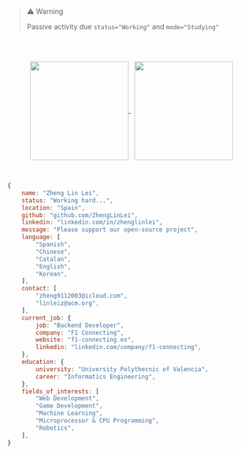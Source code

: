 > ⚠️ Warning
> 
> Passive activity due `status="Working"` and `mode="Studying"`



<br><br>
<p align="center">
	<a href="https://github.com/ZhengLinLei">
		<img height=200 align="center" src="https://github-readme-stats.vercel.app/api?username=ZhengLinLei&theme=transparent" />
	</a> &nbsp;
	<a href="https://github.com/ZhengLinLei">
		<img height=200 align="center" src="https://github-readme-stats.vercel.app/api/top-langs?username=ZhengLinLei&theme=transparent&layout=compact&langs_count=8&card_width=320" />
	</a>
</p>
<br>


```js
{
	name: "Zheng Lin Lei",
	status: "Working hard...",
	location: "Spain",
	github: "github.com/ZhengLinLei",
	linkedin: "linkedin.com/in/zhenglinlei",
	message: "Please support our open-source project",
	language: [
		"Spanish",
		"Chinese",
		"Catalan",
		"English",
		"Korean",
  	],
	contact: [
		"zheng9112003@icloud.com",
		"linleiz@acm.org",
	],
	current_job: {
		job: "Backend Developer",
		company: "F1 Connecting",
		website: "f1-connecting.es",
		linkedin: "linkedin.com/company/f1-connecting",
	},
	education: {
		university: "University Polythecnic of Valencia",
		career: "Informatics Engineering",
	},
	fields_of_interests: [
		"Web Development",
		"Game Development",
		"Machine Learning",
		"Microprocessor & CPU Programming",
		"Robotics",
	],
}
```

